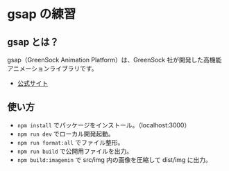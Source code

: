 # gsap の練習

## gsap とは？

gsap（GreenSock Animation Platform）は、GreenSock 社が開発した高機能アニメーションライブラリです。

-   [公式サイト](https://greensock.com/)

## 使い方

-   `npm install` でパッケージをインストール。（localhost:3000）
-   `npm run dev` でローカル開発起動。
-   `npm run format:all` でファイル整形。
-   `npm run build` で公開用ファイルを出力。
-   `npm build:imagemin` で src/img 内の画像を圧縮して dist/img に出力。
